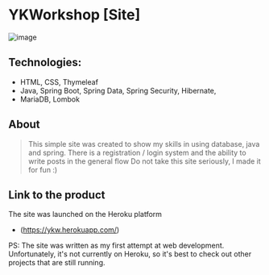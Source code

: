 # YKWorkshop [Site]

![image](https://i.ibb.co/cgNMTbb/photo-2021-06-26-17-01-12.jpg)

## Technologies:
- HTML, CSS, Thymeleaf
- Java, Spring Boot, Spring Data, Spring Security, Hibernate, 
- MariaDB, Lombok

## About
> This simple site was created to show my skills in using database, 
> java and spring. There is a registration / login system 
> and the ability to write posts in the general flow
> Do not take this site seriously, I made it for fun :)


## Link to the product

The site was launched on the Heroku platform

- (https://ykw.herokuapp.com/)

PS: The site was written as my first attempt at web development. Unfortunately, it's not currently on Heroku, so it's best to check out other projects that are still running.

